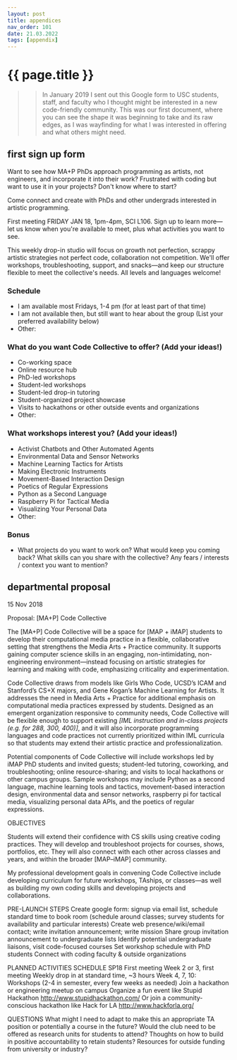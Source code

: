 ```yaml
---
layout: post
title: appendices
nav_order: 101
date: 21.03.2022 
tags: [appendix]
---
```


# {{ page.title }}

>>In January 2019 I sent out this Google form to USC students, staff, and faculty who I thought might be interested in a new code-friendly community. This was our first document, where you can see the shape it was beginning to take and its raw edges, as I was wayfinding for what I was interested in offering and what others might need. 

## first sign up form

Want to see how MA+P PhDs approach programming as artists, not engineers, and incorporate it into their work? Frustrated with coding but want to use it in your projects? Don't know where to start? 

Come connect and create with PhDs and other undergrads interested in artistic programming. 

First meeting FRIDAY JAN 18, 1pm-4pm, SCI L106. Sign up to learn more—let us know when you're available to meet, plus what activities you want to see.

This weekly drop-in studio will focus on growth not perfection, scrappy artistic strategies not perfect code, collaboration not competition. We'll offer workshops, troubleshooting, support, and snacks—and keep our structure flexible to meet the collective's needs. All levels and languages welcome!

### Schedule 
* I am available most Fridays, 1-4 pm (for at least part of that time)
* I am not available then, but still want to hear about the group (List your preferred availability below)
* Other:

### What do you want Code Collective to offer? (Add your ideas!) 
* Co-working space
* Online resource hub
* PhD-led workshops
* Student-led workshops
* Student-led drop-in tutoring
* Student-organized project showcase
* Visits to hackathons or other outside events and organizations
* Other:

### What workshops interest you? (Add your ideas!) 
* Activist Chatbots and Other Automated Agents
* Environmental Data and Sensor Networks
* Machine Learning Tactics for Artists
* Making Electronic Instruments
* Movement-Based Interaction Design
* Poetics of Regular Expressions
* Python as a Second Language
* Raspberry Pi for Tactical Media
* Visualizing Your Personal Data
* Other:

### Bonus
* What projects do you want to work on? What would keep you coming back? What skills can you share with the collective? Any fears / interests / context you want to mention? 


## departmental proposal

15 Nov 2018

Proposal: [MA+P] Code Collective

The [MA+P] Code Collective will be a space for [MAP + iMAP] students to develop their computational media practice in a flexible, collaborative setting that strengthens the Media Arts + Practice community. It supports gaining computer science skills in an engaging, non-intimidating, non-engineering environment—instead focusing on artistic strategies for learning and making with code, emphasizing criticality and experimentation. 

Code Collective draws from models like Girls Who Code, UCSD’s ICAM and Stanford’s CS+X majors, and Gene Kogan’s Machine Learning for Artists. It addresses the need in Media Arts + Practice for additional emphasis on computational media practices expressed by students. Designed as an emergent organization responsive to community needs, Code Collective will be flexible enough to support existing *[IML instruction and in-class projects (e.g. for 288, 300, 400)]*, and it will also incorporate programming languages and code practices not currently prioritized within IML curricula so that students may extend their artistic practice and professionalization. 
 
Potential components of Code Collective will include workshops led by iMAP PhD students and invited guests; student-led tutoring, coworking, and troubleshooting; online resource-sharing; and visits to local hackathons or other campus groups. Sample workshops may include Python as a second language, machine learning tools and tactics, movement-based interaction design, environmental data and sensor networks, raspberry pi for tactical media, visualizing personal data APIs, and the poetics of regular expressions. 

OBJECTIVES

Students will extend their confidence with CS skills using creative coding practices. They will develop and troubleshoot projects for courses, shows, portfolios, etc. They will also connect with each other across classes and years, and within the broader [MAP–iMAP] community.

My professional development goals in convening Code Collective include developing curriculum for future workshops, TAships, or classes—as well as building my own coding skills and developing projects and collaborations.

PRE-LAUNCH STEPS
Create google form: signup via email list, schedule standard time to book room (schedule around classes; survey students for availability and particular interests)
Create web presence/wiki/email contact; write invitation announcement; write mission
Share group invitation announcement to undergraduate lists
Identify potential undergraduate liaisons, visit code-focused courses
Set workshop schedule with PhD students
Connect with coding faculty & outside organizations

PLANNED ACTIVITIES SCHEDULE SP18
First meeting Week 2 or 3, first meeting
Weekly drop in at standard time, ~3 hours
Week 4, 7, 10: Workshops (2-4 in semester, every few weeks as needed)
Join a hackathon or engineering meetup on campus
Organize a fun event like Stupid Hackathon http://www.stupidhackathon.com/
Or join a community-conscious hackathon like Hack for LA http://www.hackforla.org/

QUESTIONS
What might I need to adapt to make this an appropriate TA position or potentially a course in the future?
Would the club need to be offered as research units for students to attend?
Thoughts on how to build in positive accountability to retain students?
Resources for outside funding from university or industry?

